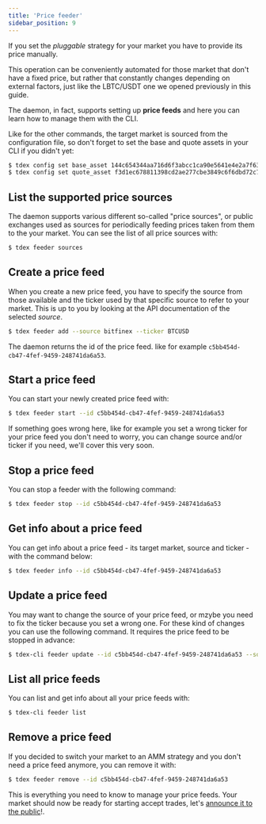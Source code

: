 ```yaml
---
title: 'Price feeder'
sidebar_position: 9
---
```


If you set the _pluggable_ strategy for your market you have to provide its price manually.

This operation can be conveniently automated for those market that don't have a fixed price, but rather that constantly changes depending on external factors, just like the LBTC/USDT one we opened previously in this guide.

The daemon, in fact, supports setting up **price feeds** and here you can learn how to manage them with the CLI. 

Like for the other commands, the target market is sourced from the configuration file, so don't forget to set the base and quote assets in your CLI if you didn't yet:

```bash
$ tdex config set base_asset 144c654344aa716d6f3abcc1ca90e5641e4e2a7f633bc09fe3baf64585819a49
$ tdex config set quote_asset f3d1ec678811398cd2ae277cbe3849c6f6dbd72c74bc542f7c4b11ff0e820958
```

## List the supported price sources

The daemon supports various different so-called "price sources", or public exchanges used as sources for periodically feeding prices taken from them to the your market. You can see the list of all price sources with:

```bash
$ tdex feeder sources
```

## Create a price feed

When you create a new price feed, you have to specify the source from those available and the ticker used by that specific source to refer to your market. This is up to you by looking at the API documentation of the selected _source_.

```bash
$ tdex feeder add --source bitfinex --ticker BTCUSD
```

The daemon returns the id of the price feed. like for example `c5bb454d-cb47-4fef-9459-248741da6a53`.

## Start a price feed

You can start your newly created price feed with:

```bash
$ tdex feeder start --id c5bb454d-cb47-4fef-9459-248741da6a53
```

If something goes wrong here, like for example you set a wrong ticker for your price feed you don't need to worry, you can change source and/or ticker if you need, we'll cover this very soon.

## Stop a price feed

You can stop a feeder with the following command:

```bash
$ tdex feeder stop --id c5bb454d-cb47-4fef-9459-248741da6a53
```

## Get info about a price feed

You can get info about a price feed - its target market, source and ticker - with the command below:

```bash
$ tdex feeder info --id c5bb454d-cb47-4fef-9459-248741da6a53
```

## Update a price feed

You may want to change the source of your price feed, or mzybe you need to fix the ticker because you set a wrong one. For these kind of changes you can use the following command. It requires the price feed to be stopped in advance:

```bash
$ tdex-cli feeder update --id c5bb454d-cb47-4fef-9459-248741da6a53 --source kraken --ticker "XBT/USDT"
```

## List all price feeds

You can list and get info about all your price feeds with:

```bash
$ tdex-cli feeder list
```

## Remove a price feed

If you decided to switch your market to an AMM strategy and you don't need a price feed anymore, you can remove it with:

```bash
$ tdex feeder remove --id c5bb454d-cb47-4fef-9459-248741da6a53
```

This is everything you need to know to manage your price feeds. Your market should now be ready for starting accept trades, let's [announce it to the public](../registry.md)!.